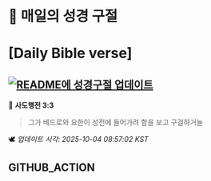 # 🙏 매일의 성경 구절
# [Daily Bible verse]
## [![README에 성경구절 업데이트](https://github.com/DONGSUKA/first_test/actions/workflows/update-readme-bible.yml/badge.svg)](https://github.com/DONGSUKA/first_test/actions/workflows/update-readme-bible.yml)
<!-- START_BIBLE_VERSE -->
📖 **사도행전 3:3**
> 그가 베드로와 요한이 성전에 들어가려 함을 보고 구걸하거늘

🕊️ _업데이트 시각: 2025-10-04 08:57:02 KST_
  <!-- END_BIBLE_VERSE -->
## GITHUB_ACTION
